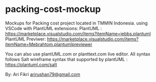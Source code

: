 # packing-cost-mockup
Mockups for Packing cost project located in TMMIN Indonesia.
  using VSCode with PlantUML extensions:
  PlantUML :  https://marketplace.visualstudio.com/items?itemName=jebbs.plantuml
  PlantUML Previwer: https://marketplace.visualstudio.com/items?itemName=Mebrahtom.plantumlpreviewer

  You can also use plantUML.com or planttext.com live editor.
All syntax follows Salt wireframe syntax that supported by plantUML : https://plantuml.com/salt

By: Ari Fikri
arirushan79@gmail.com